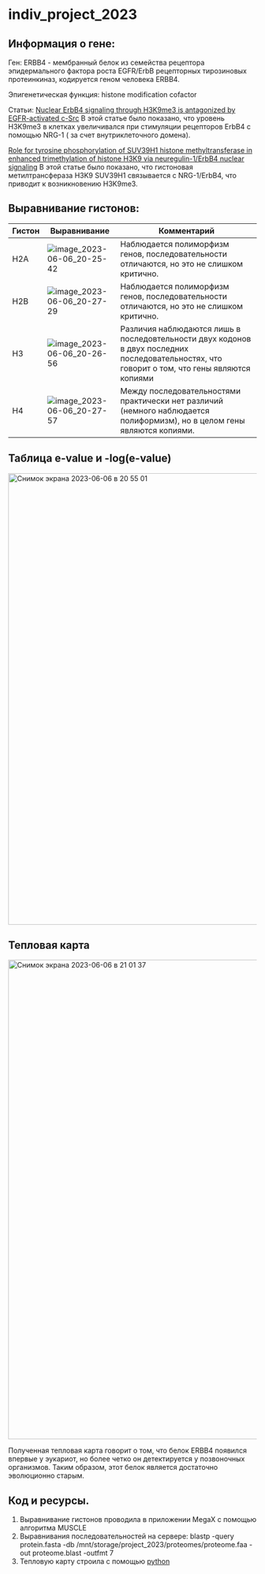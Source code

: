 # indiv_project_2023
## Информация о гене:
Ген: ERBB4 - мембранный белок из семейства рецептора эпидермального фактора роста EGFR/ErbB рецепторных тирозиновых протеинкиназ, кодируется геном человека ERBB4.

Эпигенетическая функция: histone modification cofactor

Статьи: 
[Nuclear ErbB4 signaling through H3K9me3 is antagonized by EGFR-activated c-Src](https://pubmed.ncbi.nlm.nih.gov/23230144/)
В этой статье было показано, что уровень H3K9me3 в клетках увеличивался  при стимуляции рецепторов ErbB4 с помощью NRG-1 ( за счет внутриклеточного домена).

[Role for tyrosine phosphorylation of SUV39H1 histone methyltransferase in enhanced trimethylation of histone H3K9 via neuregulin-1/ErbB4 nuclear signaling](https://pubmed.ncbi.nlm.nih.gov/30833073/)
В этой статье было показано, что гистоновая метилтрансфераза H3K9 SUV39H1 связывается с NRG-1/ErbB4, что приводит к возникновению H3K9me3.

## Выравнивание гистонов:
| Гистон      | Выравнивание | Комментарий |
| ------------- |------------------| -----|
| H2A     | ![image_2023-06-06_20-25-42](https://github.com/sonishko/indiv_project_2023/assets/99287058/5b3a801f-fe2b-4fa3-b580-0a11cd4885ea)| Наблюдается полиморфизм генов, последовательности отличаются, но это не слишком критично.|
|   H2B   | ![image_2023-06-06_20-27-29](https://github.com/sonishko/indiv_project_2023/assets/99287058/1b6977d6-b981-42da-ba29-a0d1bd848850) |  Наблюдается полиморфизм генов, последовательности отличаются, но это не слишком критично. |
| H3 | ![image_2023-06-06_20-26-56](https://github.com/sonishko/indiv_project_2023/assets/99287058/dcee9eea-668f-43d1-bf9e-03a611383eb4) | Различия наблюдаются лишь в последовтельности двух кодонов в двух последних последовательностях, что говорит о том, что гены являются копиями|
| H4 | ![image_2023-06-06_20-27-57](https://github.com/sonishko/indiv_project_2023/assets/99287058/bb826314-5bdf-4bb8-991d-d5f9619688fb)| Между последовательностями практически нет различий (немного наблюдается полиформизм), но в целом гены являются копиями.|

## Таблица e-value и -log(e-value)
<img width="916" alt="Снимок экрана 2023-06-06 в 20 55 01" src="https://github.com/sonishko/indiv_project_2023/assets/99287058/51b7a439-72ac-469a-b2f9-40d47155b646">

## Тепловая карта
<img width="973" alt="Снимок экрана 2023-06-06 в 21 01 37" src="https://github.com/sonishko/indiv_project_2023/assets/99287058/0b5285ef-a7bd-42cd-8668-bbef8464938e">

Полученная тепловая карта говорит о том, что белок ERBB4 появился впервые у эукариот, но более четко он детектируется у позвоночных организмов. Таким образом, этот белок является достаточно эволюционно старым.

## Код и ресурсы.

1. Выравнивание гистонов проводила в приложении MegaX с помощью алгоритма MUSCLE
2. Выравнивания последовательностей на сервере: blastp -query protein.fasta -db /mnt/storage/project_2023/proteomes/proteome.faa -out proteome.blast -outfmt 7
3. Тепловую карту строила с помощью [python](https://colab.research.google.com/drive/1TPSTTm8t5eP79WOl21RbNzdvcX5CMt5f?usp=sharing)
